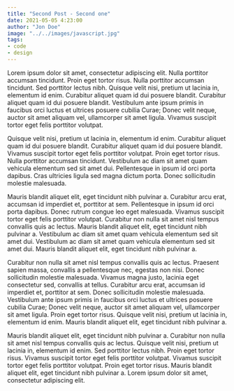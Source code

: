 ```yaml
---
title: "Second Post - Second one"
date: 2021-05-05 4:23:00
author: "Jon Doe"
image: "../../images/javascript.jpg"
tags:
- code
- design
---
```


Lorem ipsum dolor sit amet, consectetur adipiscing elit. Nulla porttitor accumsan tincidunt. Proin eget tortor risus. Nulla porttitor accumsan tincidunt. Sed porttitor lectus nibh. Quisque velit nisi, pretium ut lacinia in, elementum id enim. Curabitur aliquet quam id dui posuere blandit. Curabitur aliquet quam id dui posuere blandit. Vestibulum ante ipsum primis in faucibus orci luctus et ultrices posuere cubilia Curae; Donec velit neque, auctor sit amet aliquam vel, ullamcorper sit amet ligula. Vivamus suscipit tortor eget felis porttitor volutpat.

Quisque velit nisi, pretium ut lacinia in, elementum id enim. Curabitur aliquet quam id dui posuere blandit. Curabitur aliquet quam id dui posuere blandit. Vivamus suscipit tortor eget felis porttitor volutpat. Proin eget tortor risus. Nulla porttitor accumsan tincidunt. Vestibulum ac diam sit amet quam vehicula elementum sed sit amet dui. Pellentesque in ipsum id orci porta dapibus. Cras ultricies ligula sed magna dictum porta. Donec sollicitudin molestie malesuada.

Mauris blandit aliquet elit, eget tincidunt nibh pulvinar a. Curabitur arcu erat, accumsan id imperdiet et, porttitor at sem. Pellentesque in ipsum id orci porta dapibus. Donec rutrum congue leo eget malesuada. Vivamus suscipit tortor eget felis porttitor volutpat. Curabitur non nulla sit amet nisl tempus convallis quis ac lectus. Mauris blandit aliquet elit, eget tincidunt nibh pulvinar a. Vestibulum ac diam sit amet quam vehicula elementum sed sit amet dui. Vestibulum ac diam sit amet quam vehicula elementum sed sit amet dui. Mauris blandit aliquet elit, eget tincidunt nibh pulvinar a.

Curabitur non nulla sit amet nisl tempus convallis quis ac lectus. Praesent sapien massa, convallis a pellentesque nec, egestas non nisi. Donec sollicitudin molestie malesuada. Vivamus magna justo, lacinia eget consectetur sed, convallis at tellus. Curabitur arcu erat, accumsan id imperdiet et, porttitor at sem. Donec sollicitudin molestie malesuada. Vestibulum ante ipsum primis in faucibus orci luctus et ultrices posuere cubilia Curae; Donec velit neque, auctor sit amet aliquam vel, ullamcorper sit amet ligula. Proin eget tortor risus. Quisque velit nisi, pretium ut lacinia in, elementum id enim. Mauris blandit aliquet elit, eget tincidunt nibh pulvinar a.

Mauris blandit aliquet elit, eget tincidunt nibh pulvinar a. Curabitur non nulla sit amet nisl tempus convallis quis ac lectus. Quisque velit nisi, pretium ut lacinia in, elementum id enim. Sed porttitor lectus nibh. Proin eget tortor risus. Vivamus suscipit tortor eget felis porttitor volutpat. Vivamus suscipit tortor eget felis porttitor volutpat. Proin eget tortor risus. Mauris blandit aliquet elit, eget tincidunt nibh pulvinar a. Lorem ipsum dolor sit amet, consectetur adipiscing elit.